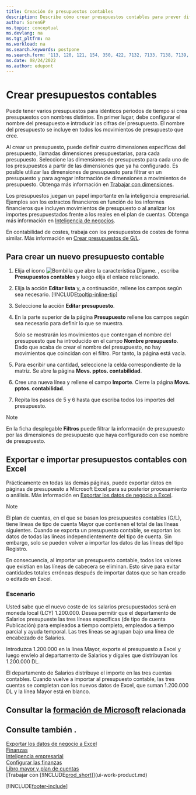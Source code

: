 ```yaml
---
title: Creación de presupuestos contables
description: Describe cómo crear presupuestos contables para prever diferentes actividades financieras y asignar dimensiones para fines de inteligencia empresarial.
author: SorenGP
ms.topic: conceptual
ms.devlang: na
ms.tgt_pltfrm: na
ms.workload: na
ms.search.keywords: postpone
ms.search.form: '113, 120, 121, 154, 350, 422, 7132, 7133, 7138, 7139, 9203, 9219, 9239, 9373, 9374'
ms.date: 08/24/2022
ms.author: edupont
---
```

# <a name="create-gl-budgets" />Crear presupuestos contables

Puede tener varios presupuestos para idénticos periodos de tiempo si crea presupuestos con nombres distintos. En primer lugar, debe configurar el nombre del presupuesto e introducir las cifras del presupuesto. El nombre del presupuesto se incluye en todos los movimientos de presupuesto que cree.  

Al crear un presupuesto, puede definir cuatro dimensiones específicas del presupuesto, llamadas dimensiones presupuestarias, para cada presupuesto. Seleccione las dimensiones de presupuesto para cada uno de los presupuestos a partir de las dimensiones que ya ha configurado. Es posible utilizar las dimensiones de presupuesto para filtrar en un presupuesto y para agregar información de dimensiones a movimientos de presupuesto. Obtenga más información en [Trabajar con dimensiones](finance-dimensions.md).

Los presupuestos juegan un papel importante en la inteligencia empresarial. Ejemplos son los extractos financieros en función de los informes financieros que incluyen movimientos de presupuesto o al analizar los importes presupuestados frente a los reales en el plan de cuentas. Obtenga más información en [Inteligencia de negocios](bi.md).

En contabilidad de costes, trabaja con los presupuestos de costes de forma similar. Más información en [Crear presupuestos de G/L](finance-create-cost-budgets.md).  

## <a name="to-create-a-new-gl-budget" />Para crear un nuevo presupuesto contable

1. Elija el icono ![Bombilla que abre la característica Dígame.](media/ui-search/search_small.png "Dígame qué desea hacer") , escriba **Presupuestos contables** y luego elija el enlace relacionado.  
2. Elija la acción **Editar lista** y, a continuación, rellene los campos según sea necesario. [!INCLUDE[tooltip-inline-tip](includes/tooltip-inline-tip_md.md)]  
3. Seleccione la acción **Editar presupuesto**.
4. En la parte superior de la página **Presupuesto** rellene los campos según sea necesario para definir lo que se muestra.  

    Solo se mostrarán los movimientos que contengan el nombre del presupuesto que ha introducido en el campo **Nombre presupuesto**. Dado que acaba de crear el nombre del presupuesto, no hay movimientos que coincidan con el filtro. Por tanto, la página está vacía.  
5. Para escribir una cantidad, seleccione la celda correspondiente de la matriz. Se abre la página **Movs. pptos. contabilidad**.  
6. Cree una nueva línea y rellene el campo **Importe**. Cierre la página **Movs. pptos. contabilidad**.  
7. Repita los pasos de 5 y 6 hasta que escriba todos los importes del presupuesto.  

> [!NOTE]  
> En la ficha desplegable **Filtros** puede filtrar la información de presupuesto por las dimensiones de presupuesto que haya configurado con ese nombre de presupuesto.

## <a name="exporting-and-importing-gl-budgets-with-excel" />Exportar e importar presupuestos contables con Excel

Prácticamente en todas las demás páginas, puede exportar datos en páginas de presupuesto a Microsoft Excel para su posterior procesamiento o análisis. Más información en [Exportar los datos de negocio a Excel](about-export-data.md).

> [!NOTE]
> El plan de cuentas, en el que se basan los presupuestos contables (G/L), tiene líneas de tipo de cuenta Mayor que contienen el total de las líneas siguientes. Cuando se exporta un presupuesto contable, se exportan los datos de todas las líneas independientemente del tipo de cuenta. Sin embargo, solo se pueden volver a importar los datos de las líneas del tipo Registro. 

En consecuencia, al importar un presupuesto contable, todos los valores que existían en las líneas de cabecera se eliminan. Esto sirve para evitar cantidades totales erróneas después de importar datos que se han creado o editado en Excel.

### <a name="scenario" />Escenario

Usted sabe que el nuevo coste de los salarios presupuestados será en moneda local (LCY) 1.200.000. Desea permitir que el departamento de Salarios presupueste las tres líneas específicas (de tipo de cuenta Publicación) para empleados a tiempo completo, empleados a tiempo parcial y ayuda temporal. Las tres líneas se agrupan bajo una línea de encabezado de Salarios.

Introduzca 1.200.000 en la línea Mayor, exporte el presupuesto a Excel y luego envíelo al departamento de Salarios y dígales que distribuyan los 1.200.000 DL.

El departamento de Salarios distribuye el importe en las tres cuentas contables. Cuando vuelve a importar al presupuesto contable, las tres cuentas se completan con los nuevos datos de Excel, que suman 1.200.000 DL y la línea Mayor está en blanco.

## <a name="see-related-microsoft-trainingtrainingmodulesbudgets-exchange-rates-dynamics--business-centralindex" />Consultar la [formación de Microsoft](/training/modules/budgets-exchange-rates-dynamics-365-business-central/index) relacionada

## <a name="see-also" />Consulte también .

[Exportar los datos de negocio a Excel](about-export-data.md)  
[Finanzas](finance.md)  
[Inteligencia empresarial](bi.md)  
[Configurar las finanzas](finance-setup-finance.md)  
[Libro mayor y plan de cuentas](finance-general-ledger.md)  
[Trabajar con [!INCLUDE[prod_short](includes/prod_short.md)]](ui-work-product.md)  

[!INCLUDE[footer-include](includes/footer-banner.md)]
